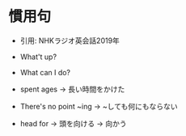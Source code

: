 # 慣用句
- 引用: NHKラジオ英会話2019年

- What't up?
- What can I do?
- spent ages -> 長い時間をかけた
- There's no point ~ing -> ~しても何にもならない
- head for -> 頭を向ける -> 向かう
